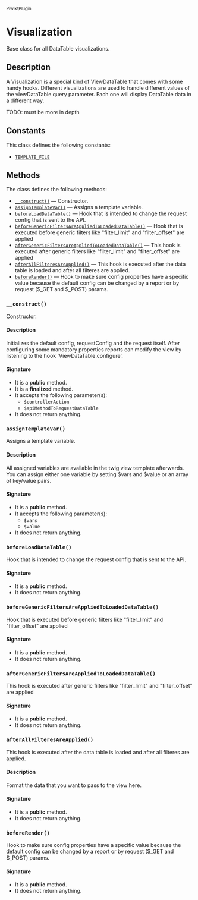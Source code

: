 <small>Piwik\Plugin</small>

Visualization
=============

Base class for all DataTable visualizations.

Description
-----------

A Visualization is a special kind of ViewDataTable that comes with some
handy hooks. Different visualizations are used to handle different values of the viewDataTable query parameter.
Each one will display DataTable data in a different way.

TODO: must be more in depth


Constants
---------

This class defines the following constants:

- [`TEMPLATE_FILE`](#TEMPLATE_FILE)

Methods
-------

The class defines the following methods:

- [`__construct()`](#__construct) &mdash; Constructor.
- [`assignTemplateVar()`](#assignTemplateVar) &mdash; Assigns a template variable.
- [`beforeLoadDataTable()`](#beforeLoadDataTable) &mdash; Hook that is intended to change the request config that is sent to the API.
- [`beforeGenericFiltersAreAppliedToLoadedDataTable()`](#beforeGenericFiltersAreAppliedToLoadedDataTable) &mdash; Hook that is executed before generic filters like "filter_limit" and "filter_offset" are applied
- [`afterGenericFiltersAreAppliedToLoadedDataTable()`](#afterGenericFiltersAreAppliedToLoadedDataTable) &mdash; This hook is executed after generic filters like "filter_limit" and "filter_offset" are applied
- [`afterAllFilteresAreApplied()`](#afterAllFilteresAreApplied) &mdash; This hook is executed after the data table is loaded and after all filteres are applied.
- [`beforeRender()`](#beforeRender) &mdash; Hook to make sure config properties have a specific value because the default config can be changed by a report or by request ($_GET and $_POST) params.

<a name="__construct" id="__construct"></a>
### `__construct()`

Constructor.

#### Description

Initializes the default config, requestConfig and the request itself. After configuring some
mandatory properties reports can modify the view by listening to the hook 'ViewDataTable.configure'.

#### Signature

- It is a **public** method.
- It is a **finalized** method.
- It accepts the following parameter(s):
    - `$controllerAction`
    - `$apiMethodToRequestDataTable`
- It does not return anything.

<a name="assigntemplatevar" id="assigntemplatevar"></a>
### `assignTemplateVar()`

Assigns a template variable.

#### Description

All assigned variables are available in the twig view template afterwards. You can
assign either one variable by setting $vars and $value or an array of key/value pairs.

#### Signature

- It is a **public** method.
- It accepts the following parameter(s):
    - `$vars`
    - `$value`
- It does not return anything.

<a name="beforeloaddatatable" id="beforeloaddatatable"></a>
### `beforeLoadDataTable()`

Hook that is intended to change the request config that is sent to the API.

#### Signature

- It is a **public** method.
- It does not return anything.

<a name="beforegenericfiltersareappliedtoloadeddatatable" id="beforegenericfiltersareappliedtoloadeddatatable"></a>
### `beforeGenericFiltersAreAppliedToLoadedDataTable()`

Hook that is executed before generic filters like "filter_limit" and "filter_offset" are applied

#### Signature

- It is a **public** method.
- It does not return anything.

<a name="aftergenericfiltersareappliedtoloadeddatatable" id="aftergenericfiltersareappliedtoloadeddatatable"></a>
### `afterGenericFiltersAreAppliedToLoadedDataTable()`

This hook is executed after generic filters like "filter_limit" and "filter_offset" are applied

#### Signature

- It is a **public** method.
- It does not return anything.

<a name="afterallfilteresareapplied" id="afterallfilteresareapplied"></a>
### `afterAllFilteresAreApplied()`

This hook is executed after the data table is loaded and after all filteres are applied.

#### Description

Format the data that you want to pass to the view here.

#### Signature

- It is a **public** method.
- It does not return anything.

<a name="beforerender" id="beforerender"></a>
### `beforeRender()`

Hook to make sure config properties have a specific value because the default config can be changed by a report or by request ($_GET and $_POST) params.

#### Signature

- It is a **public** method.
- It does not return anything.

